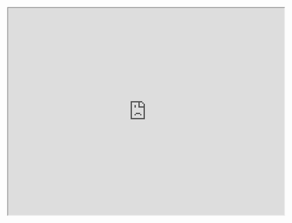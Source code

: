 <iframe src="https://drive.google.com/file/d/1w88HwKkh85TphRTB2OXmf2FO5DxG1EGE/preview?resourcekey=null" width="640" height="480"></iframe>

